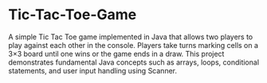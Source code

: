 # Tic-Tac-Toe-Game
A simple Tic Tac Toe game implemented in Java that allows two players to play against each other in the console. Players take turns marking cells on a 3×3 board until one wins or the game ends in a draw.  This project demonstrates fundamental Java concepts such as arrays, loops, conditional statements, and user input handling using Scanner.
